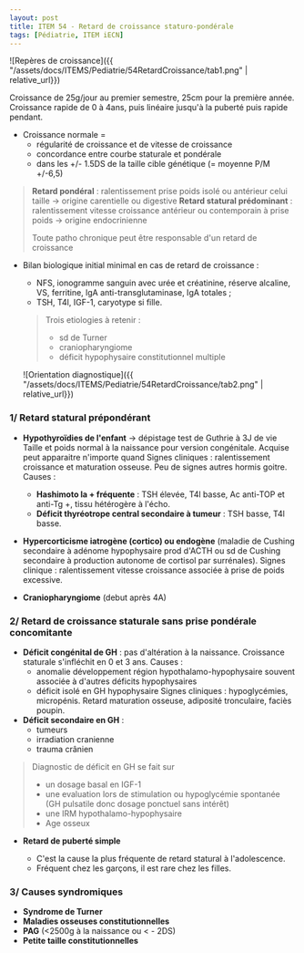 ```yaml
---
layout: post
title: ITEM 54 - Retard de croissance staturo-pondérale
tags: [Pédiatrie, ITEM iECN]
---
```




![Repères de croissance]({{ "/assets/docs/ITEMS/Pediatrie/54RetardCroissance/tab1.png" | relative_url}})

Croissance de 25g/jour au premier semestre, 25cm pour la première année.
Croissance rapide de 0 à 4ans, puis linéaire jusqu'à la puberté puis rapide pendant.

- Croissance normale = 
  - régularité de croissance et de vitesse de croissance
  - concordance entre courbe staturale et pondérale
  - dans les +/- 1.5DS de la taille cible génétique (= moyenne P/M +/-6,5)



> **Retard pondéral** : ralentissement prise poids isolé ou antérieur celui taille -> origine carentielle ou digestive
> **Retard statural prédominant** : ralentissement vitesse croissance antérieur ou contemporain à prise poids -> origine endocrinienne
>
> Toute patho chronique peut être responsable d'un retard de croissance

- Bilan biologique initial minimal en cas de retard de croissance :
  - NFS, ionogramme sanguin avec urée et créatinine, réserve alcaline, VS, ferritine, lgA anti-transglutaminase, IgA totales ;
  - TSH, T4l, IGF-1, caryotype si fille.

  

  > Trois etiologies à retenir : 
  >
  > - sd de Turner
  > - craniopharyngiome
  > - déficit hypophysaire constitutionnel multiple

  ![Orientation diagnostique]({{ "/assets/docs/ITEMS/Pediatrie/54RetardCroissance/tab2.png" | relative_url}})

### 1/ Retard statural prépondérant

- **Hypothyroïdies de l'enfant** -> dépistage test de Guthrie à 3J de vie
  Taille et poids normal à la naissance pour version congénitale.
  Acquise peut apparaitre n'importe quand
  Signes cliniques : ralentissement croissance et maturation osseuse. Peu de signes autres hormis goitre.
  Causes :
  - **Hashimoto la + fréquente** : TSH élevée, T4l basse, Ac anti-TOP et anti-Tg +, tissu hétérogère à l'écho.
  - **Déficit thyréotrope central secondaire à tumeur** : TSH basse, T4l basse.

- **Hypercorticisme iatrogène (cortico) ou endogène** (maladie de Cushing secondaire à adénome hypophysaire prod d'ACTH ou sd de Cushing secondaire à production autonome de cortisol par surrénales).
Signes clinique : ralentissement vitesse croissance associée à prise de poids excessive.

- **Craniopharyngiome** (debut après 4A)

### 2/ Retard de croissance staturale sans prise pondérale concomitante

* **Déficit congénital de GH** : pas d'altération à la naissance. Croissance staturale s'infléchit en 0 et 3 ans.
  Causes : 
  * anomalie développement région hypothalamo-hypophysaire souvent associée à d'autres déficits hypophysaires
  * déficit isolé en GH hypophysaire
    Signes cliniques : hypoglycémies, micropénis. Retard maturation osseuse, adiposité tronculaire, faciès poupin.
* **Déficit secondaire en GH** : 
  * tumeurs
  * irradiation cranienne
  * trauma crânien 

> Diagnostic de déficit en GH se fait sur 
>
> - un dosage basal en IGF-1
> - une evaluation lors de stimulation ou hypoglycémie spontanée (GH pulsatile donc dosage ponctuel sans intérêt)
> - une IRM hypothalamo-hypophysaire
> - Age osseux



- **Retard de puberté simple**

  - C'est la cause la plus fréquente de retard statural à l'adolescence. 
  - Fréquent chez les garçons, il est rare chez les filles.

  

### 3/ Causes syndromiques

- **Syndrome de Turner**
- **Maladies osseuses constitutionnelles**
- **PAG** (<2500g à la naissance ou < - 2DS)
- **Petite taille constitutionnelles**
